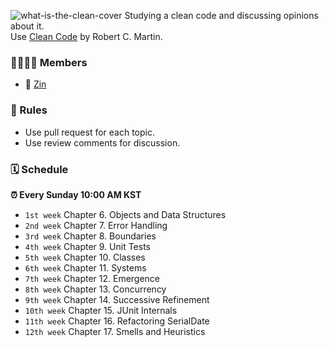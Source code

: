 ![what-is-the-clean-cover](https://github.com/what-is-the-clean/Study-Clean-Code/assets/67745358/b186621c-805a-40e6-b82e-b6d73f8d1ff8)
Studying a clean code and discussing opinions about it. <br/>
Use [Clean Code](https://www.amazon.com/Clean-Code-Handbook-Software-Craftsmanship/dp/0132350882) by Robert C. Martin.

### 👨‍👩‍👧‍👦 Members
- 👑 [Zin](https://github.com/iamzin)

### 📌 Rules
- Use pull request for each topic.
- Use review comments for discussion.

### 🗓 Schedule
**⏰ Every Sunday 10:00 AM KST**
- <code>1st week</code> Chapter 6. Objects and Data Structures
- <code>2nd week</code> Chapter 7. Error Handling
- <code>3rd week</code> Chapter 8. Boundaries
- <code>4th week</code> Chapter 9. Unit Tests
- <code>5th week</code> Chapter 10. Classes
- <code>6th week</code> Chapter 11. Systems
- <code>7th week</code> Chapter 12. Emergence
- <code>8th week</code> Chapter 13. Concurrency
- <code>9th week</code> Chapter 14. Successive Refinement
- <code>10th week</code> Chapter 15. JUnit Internals
- <code>11th week</code> Chapter 16. Refactoring SerialDate
- <code>12th week</code> Chapter 17. Smells and Heuristics

